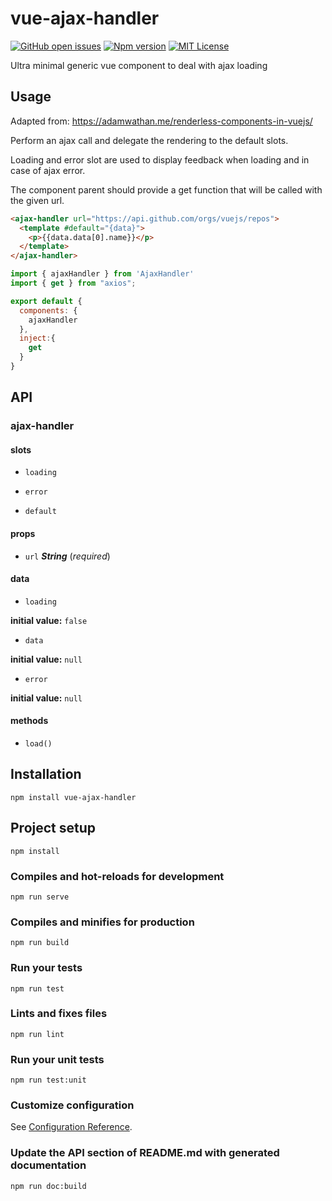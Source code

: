 # vue-ajax-handler

[![GitHub open issues](https://img.shields.io/github/issues/David-Desmaisons/vue-ajax-handler.svg)](https://github.com/David-Desmaisons/vue-ajax-handler/issues)
[![Npm version](https://img.shields.io/npm/v/vue-ajax-handler.svg)](https://www.npmjs.com/package/vue-ajax-handler)
[![MIT License](https://img.shields.io/github/license/David-Desmaisons/vue-ajax-handler.svg)](https://github.com/David-Desmaisons/vue-ajax-handler/blob/master/LICENSE)

Ultra minimal generic vue component to deal with ajax loading

## Usage

Adapted from: https://adamwathan.me/renderless-components-in-vuejs/

Perform an ajax call and delegate the rendering to the default slots.

Loading and error slot are used to display feedback when loading and in case of ajax error.

The component parent should provide a get function that will be called with the given url.

```HTML
<ajax-handler url="https://api.github.com/orgs/vuejs/repos">
  <template #default="{data}">
    <p>{{data.data[0].name}}</p>
  </template>
</ajax-handler>
```

```javascript
import { ajaxHandler } from 'AjaxHandler'
import { get } from "axios";

export default {
  components: {
    ajaxHandler
  },
  inject:{
    get
  }
}
```

## API

### ajax-handler 

#### slots 

- `loading` 

- `error` 

- `default` 

#### props 

- `url` ***String*** (*required*) 

#### data 

- `loading` 

**initial value:** `false` 

- `data` 

**initial value:** `null` 

- `error` 

**initial value:** `null` 

#### methods 

- `load()` 

## Installation

```
npm install vue-ajax-handler
```

## Project setup

```
npm install
```

### Compiles and hot-reloads for development

```
npm run serve
```

### Compiles and minifies for production

```
npm run build
```

### Run your tests

```
npm run test
```

### Lints and fixes files

```
npm run lint
```

### Run your unit tests

```
npm run test:unit
```

### Customize configuration

See [Configuration Reference](https://cli.vuejs.org/config/).

### Update the API section of README.md with generated documentation

```
npm run doc:build
```
